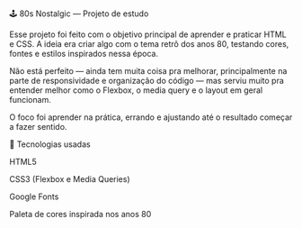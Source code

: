 🕹️ 80s Nostalgic — Projeto de estudo

Esse projeto foi feito com o objetivo principal de aprender e praticar HTML e CSS.
A ideia era criar algo com o tema retrô dos anos 80, testando cores, fontes e estilos inspirados nessa época.

Não está perfeito — ainda tem muita coisa pra melhorar, principalmente na parte de responsividade e organização do código — mas serviu muito pra entender melhor como o Flexbox, o media query e o layout em geral funcionam.

O foco foi aprender na prática, errando e ajustando até o resultado começar a fazer sentido.

🧠 Tecnologias usadas

HTML5

CSS3 (Flexbox e Media Queries)

Google Fonts

Paleta de cores inspirada nos anos 80


